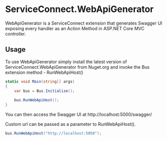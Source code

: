 # ServiceConnect.WebApiGenerator

WebApiGenerator is a ServiceConnect extension that generates Swagger UI exposing every handler as an Action Method in ASP.NET Core MVC controller.

## Usage

To use WebApiGenerator simply install the latest version of ServiceConnect.WebApiGenerator from Nuget.org and invoke the Bus extension method - RunWebApiHost()


```c#
static void Main(string[] args)
{
    var bus = Bus.Initialize();
    
    bus.RunWebApiHost();
}
```

You can then access the Swagger UI at http://localhost:5000/swagger/  

Custom url can be passed as a parameter to RunWebApiHost().
```c#
bus.RunWebApiHost("http://localhost:5050");
```
